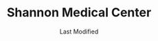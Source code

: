 ---
layout: location-page
date: Last Modified
description: "Local COVID-19 testing is available at Shannon Medical Center in San Angelo, Texas, USA."
permalink: "locations/texas/san-angelo/shannon-medical-center/"
tags:
  - locations
  - texas
title: Shannon Medical Center
uniqueName: shannon-medical-center
state: Texas
stateAbbr: TX
hood: "Downtown San Angelo"
address: "120 E Harris Ave"
city: "San Angelo"
zip: "76903"
zipsNearby: "76821 76930 76932 79506 76933 76934 76935 76836 76837 76936 76937 76841 76845 76939 76855 79535 76858 76859 76940 76941 76861 76862 79537 76865 79538 76866 76945 76875 76901 76902 76903 76904 76905 76906 76908 76909 76949 76950 76951 76882 76953 76884 76888 76955 76886 76957 76958 79566 79567" 
mapUrl: "http://maps.apple.com/?q=Shannon+Medical+Center&address=120+E+Harris+Ave,San+Angelo,Texas,76903"
locationType: Drive-thru
phone: "844-674-2666"
website: "undefined"
onlineBooking: undefined
closed: undefined
closedUpdate: April 22nd, 2020
notes: "Open to all."
days: Everyday
hours: 9AM-5PM
ctaMessage: Call 844-674-2666
ctaUrl: "tel:844-674-2666"
---